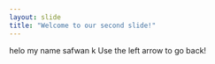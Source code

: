 ```yaml
---
layout: slide
title: "Welcome to our second slide!"
---
```

helo my name safwan k
Use the left arrow to go back!

